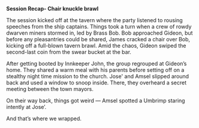 **Session Recap- Chair knuckle brawl**

The session kicked off at the tavern where the party listened to rousing speeches from the ship captains. Things took a turn when a crew of rowdy dwarven miners stormed in, led by Brass Bob. Bob approached Gideon, but before any pleasantries could be shared, James cracked a chair over Bob, kicking off a full-blown tavern brawl. Amid the chaos, Gideon swiped the second-last coin from the swear bucket at the bar.

After getting booted by Innkeeper John, the group regrouped at Gideon’s home. They shared a warm meal with his parents before setting off on a stealthy night time mission to the church. Jose' and Amsel slipped around back and used a window to snoop inside. There, they overheard a secret meeting between the town mayors.

On their way back, things got weird — Amsel spotted a Umbrimp staring intently at Jose’.

And that’s where we wrapped.

